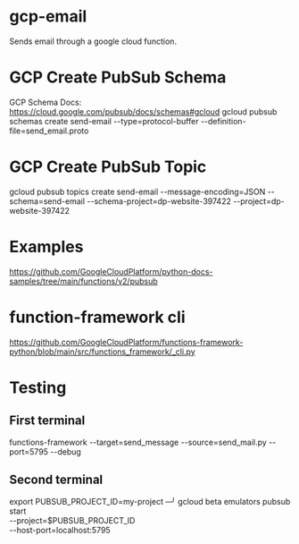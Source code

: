 # gcp-email
Sends email through a google cloud function.

# GCP Create PubSub Schema
GCP Schema Docs: https://cloud.google.com/pubsub/docs/schemas#gcloud
gcloud pubsub schemas create send-email --type=protocol-buffer --definition-file=send_email.proto
# GCP Create PubSub Topic
gcloud pubsub topics create send-email --message-encoding=JSON --schema=send-email --schema-project=dp-website-397422 --project=dp-website-397422

# Examples
https://github.com/GoogleCloudPlatform/python-docs-samples/tree/main/functions/v2/pubsub

# function-framework cli
https://github.com/GoogleCloudPlatform/functions-framework-python/blob/main/src/functions_framework/_cli.py

# Testing
## First terminal
functions-framework --target=send_message --source=send_mail.py --port=5795 --debug 
## Second terminal
export PUBSUB_PROJECT_ID=my-project                                   ─╯
gcloud beta emulators pubsub start \
    --project=$PUBSUB_PROJECT_ID \
    --host-port=localhost:5795